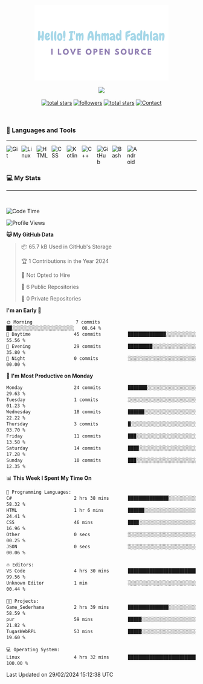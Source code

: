 <p align="center"><a href="https://github.com/dlanx19"><img height=200px alt="Hello, I'm Ahmad Fadhlan. I Love Open Source" src="img/banner.png" /></a></p>

<p align="center">
  <!-- Typing SVG by DenverCoder1 - https://github.com/DenverCoder1/readme-typing-svg -->
  <a href="https://github.com/DenverCoder1/readme-typing-svg">
    <img src="https://readme-typing-svg.demolab.com/?lines=Back-end%20web%20and%20app%20developer;Newbie%20Programmers;Always%20learning%20new%20things&font=Fira%20Code&center=true&width=440&height=45&color=ABC4AA&Center=true&pause=1000&size=22" /></a>
</p>

<p align="center">
  <a href="https://github.com/Choexo-Dev?tab=repositories&sort=stargazers">
    <img alt="total stars" title="Total stars on GitHub" src="https://custom-icon-badges.demolab.com/github/stars/Choexo-Dev?color=55960c&style=for-the-badge&labelColor=488207&logo=star"/></a>
  <a href="https://github.com/Choexo-Dev?tab=followers">
    <img alt="followers" title="Follow me on Github" src="https://custom-icon-badges.demolab.com/github/followers/Choexo-Dev?color=236ad3&labelColor=1155ba&style=for-the-badge&logo=person-add&label=Follow&logoColor=white"/></a>
  <a href="https://www.reddit.com/user/Choexo_Dev">
    <img alt="total stars" title="Total stars on GitHub" src="https://img.shields.io/badge/Reddit-FF4500?style=for-the-badge&logo=reddit&logoColor=white"/></a>
  <a href="https://t.me/choexo_dev">
    <img alt="Contact" title="Contact me on Telegram" src="https://img.shields.io/badge/Telegram-2CA5E0?style=for-the-badge&logo=telegram&logoColor=white"/></a>
</p>
<br>

### 🧰 Languages and Tools

---

<img align="left" alt="Git" width="30px" style="padding-right:10px;" src="https://cdn.jsdelivr.net/gh/devicons/devicon/icons/git/git-original.svg" />
<img align="left" alt="Linux" width="30px" style="padding-right:10px;" src="https://cdn.jsdelivr.net/gh/devicons/devicon/icons/linux/linux-original.svg" />
<img align="left" alt="HTML" width="30px" style="padding-right:10px;" src="https://cdn.jsdelivr.net/gh/devicons/devicon/icons/html5/html5-plain.svg" />
<img align="left" alt="CSS" width="30px" style="padding-right:10px;" src="https://cdn.jsdelivr.net/gh/devicons/devicon/icons/css3/css3-plain.svg" />
<img align="left" alt="Kotlin" width="30px" style="padding-right:10px;" src="https://cdn.jsdelivr.net/gh/devicons/devicon/icons/kotlin/kotlin-original.svg" />
<img align="left" alt="C++" width="30px" style="padding-right:10px;" src="https://cdn.jsdelivr.net/gh/devicons/devicon/icons/cplusplus/cplusplus-line.svg" />
<img align="left" alt="GitHub" width="30px" style="padding-right:10px;" src="https://cdn.jsdelivr.net/gh/devicons/devicon/icons/github/github-original.svg" />
<img align="left" alt="Bash" width="30px" style="padding-right:10px;" src="https://cdn.jsdelivr.net/gh/devicons/devicon/icons/bash/bash-original.svg" />
<img align="left" alt="Android" width="30px" style="padding-right:10px;" src="https://cdn.jsdelivr.net/gh/devicons/devicon/icons/android/android-plain.svg" />
<br>
<br>
<br>

### 💻 My Stats

---

<br>

<!--START_SECTION:waka-->
![Code Time](http://img.shields.io/badge/Code%20Time-141%20hrs%2040%20mins-blue)

![Profile Views](http://img.shields.io/badge/Profile%20Views-0-blue)

**🐱 My GitHub Data** 

> 📦 65.7 kB Used in GitHub's Storage 
 > 
> 🏆 1 Contributions in the Year 2024
 > 
> 🚫 Not Opted to Hire
 > 
> 📜 6 Public Repositories 
 > 
> 🔑 0 Private Repositories 
 > 
**I'm an Early 🐤** 

```text
🌞 Morning                7 commits           ██░░░░░░░░░░░░░░░░░░░░░░░   08.64 % 
🌆 Daytime                45 commits          ██████████████░░░░░░░░░░░   55.56 % 
🌃 Evening                29 commits          █████████░░░░░░░░░░░░░░░░   35.80 % 
🌙 Night                  0 commits           ░░░░░░░░░░░░░░░░░░░░░░░░░   00.00 % 
```
📅 **I'm Most Productive on Monday** 

```text
Monday                   24 commits          ███████░░░░░░░░░░░░░░░░░░   29.63 % 
Tuesday                  1 commits           ░░░░░░░░░░░░░░░░░░░░░░░░░   01.23 % 
Wednesday                18 commits          ██████░░░░░░░░░░░░░░░░░░░   22.22 % 
Thursday                 3 commits           █░░░░░░░░░░░░░░░░░░░░░░░░   03.70 % 
Friday                   11 commits          ███░░░░░░░░░░░░░░░░░░░░░░   13.58 % 
Saturday                 14 commits          ████░░░░░░░░░░░░░░░░░░░░░   17.28 % 
Sunday                   10 commits          ███░░░░░░░░░░░░░░░░░░░░░░   12.35 % 
```


📊 **This Week I Spent My Time On** 

```text
💬 Programming Languages: 
C#                       2 hrs 38 mins       ███████████████░░░░░░░░░░   58.32 % 
HTML                     1 hr 6 mins         ██████░░░░░░░░░░░░░░░░░░░   24.41 % 
CSS                      46 mins             ████░░░░░░░░░░░░░░░░░░░░░   16.96 % 
Other                    0 secs              ░░░░░░░░░░░░░░░░░░░░░░░░░   00.25 % 
JSON                     0 secs              ░░░░░░░░░░░░░░░░░░░░░░░░░   00.06 % 

🔥 Editors: 
VS Code                  4 hrs 30 mins       █████████████████████████   99.56 % 
Unknown Editor           1 min               ░░░░░░░░░░░░░░░░░░░░░░░░░   00.44 % 

🐱‍💻 Projects: 
Game_Sederhana           2 hrs 39 mins       ███████████████░░░░░░░░░░   58.59 % 
pur                      59 mins             █████░░░░░░░░░░░░░░░░░░░░   21.82 % 
TugasWebRPL              53 mins             █████░░░░░░░░░░░░░░░░░░░░   19.60 % 

💻 Operating System: 
Linux                    4 hrs 32 mins       █████████████████████████   100.00 % 
```


 Last Updated on 29/02/2024 15:12:38 UTC
<!--END_SECTION:waka-->
